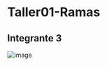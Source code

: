 # Taller01-Ramas
## Integrante 3
![image](https://github.com/aszurita/Taller01-Ramas/assets/137651775/7841d7e7-d082-48a8-be73-6223de046a9c)
